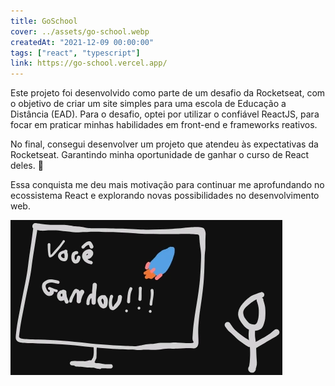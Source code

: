```yaml
---
title: GoSchool  
cover: ../assets/go-school.webp
createdAt: "2021-12-09 00:00:00"
tags: ["react", "typescript"]
link: https://go-school.vercel.app/
---
```


Este projeto foi desenvolvido como parte de um desafio da Rocketseat, com o objetivo de criar um site simples para uma escola de Educação a Distância (EAD). Para o desafio, optei por utilizar o confiável ReactJS, para focar em praticar minhas habilidades em front-end e frameworks reativos.

No final, consegui desenvolver um projeto que atendeu às expectativas da Rocketseat. Garantindo minha oportunidade de ganhar o curso de React deles. 🚀

Essa conquista me deu mais motivação para continuar me aprofundando no ecossistema React e explorando novas possibilidades no desenvolvimento web.

![Imagem comigo comemorando por ter ganho o curso](../assets/go-school-win.webp)
